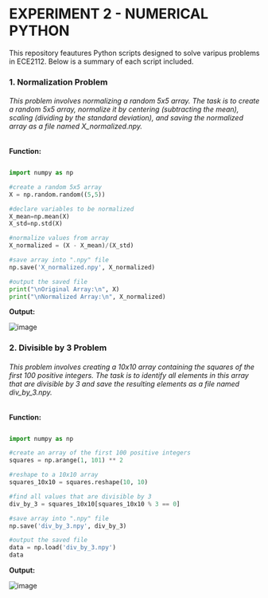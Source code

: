 # EXPERIMENT 2 - NUMERICAL PYTHON

This repository feautures Python scripts designed to solve varipus problems in ECE2112. Below is a summary of each script included. 

### 1. Normalization Problem

###### This problem involves normalizing a random 5x5 array. The task is to create a random 5x5 array, normalize it by centering (subtracting the mean), scaling (dividing by the standard deviation), and saving the normalized array as a file named X_normalized.npy.

**Function:**

```python

import numpy as np

#create a random 5x5 array
X = np.random.random((5,5))

#declare variables to be normalized
X_mean=np.mean(X)
X_std=np.std(X)

#normalize values from array
X_normalized = (X - X_mean)/(X_std)

#save array into ".npy" file
np.save('X_normalized.npy', X_normalized)

#output the saved file
print("\nOriginal Array:\n", X)
print("\nNormalized Array:\n", X_normalized)

```
**Output:**

![image](https://github.com/user-attachments/assets/084a052b-61ad-4b27-a765-a493d0cf7880)


### 2. Divisible by 3 Problem

###### This problem involves creating a 10x10 array containing the squares of the first 100 positive integers. The task is to identify all elements in this array that are divisible by 3 and save the resulting elements as a file named div_by_3.npy.


**Function:**

```python

import numpy as np

#create an array of the first 100 positive integers
squares = np.arange(1, 101) ** 2

#reshape to a 10x10 array
squares_10x10 = squares.reshape(10, 10)

#find all values that are divisible by 3
div_by_3 = squares_10x10[squares_10x10 % 3 == 0]

#save array into ".npy" file
np.save('div_by_3.npy', div_by_3)

#output the saved file
data = np.load('div_by_3.npy')
data

```

**Output:**

![image](https://github.com/user-attachments/assets/5aec10a3-eaa1-48f8-ba41-53cea75c7351)
